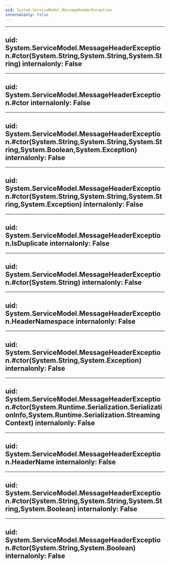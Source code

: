 ```yaml
---
uid: System.ServiceModel.MessageHeaderException
internalonly: False
---
```


---
uid: System.ServiceModel.MessageHeaderException.#ctor(System.String,System.String,System.String)
internalonly: False
---

---
uid: System.ServiceModel.MessageHeaderException.#ctor
internalonly: False
---

---
uid: System.ServiceModel.MessageHeaderException.#ctor(System.String,System.String,System.String,System.Boolean,System.Exception)
internalonly: False
---

---
uid: System.ServiceModel.MessageHeaderException.#ctor(System.String,System.String,System.String,System.Exception)
internalonly: False
---

---
uid: System.ServiceModel.MessageHeaderException.IsDuplicate
internalonly: False
---

---
uid: System.ServiceModel.MessageHeaderException.#ctor(System.String)
internalonly: False
---

---
uid: System.ServiceModel.MessageHeaderException.HeaderNamespace
internalonly: False
---

---
uid: System.ServiceModel.MessageHeaderException.#ctor(System.String,System.Exception)
internalonly: False
---

---
uid: System.ServiceModel.MessageHeaderException.#ctor(System.Runtime.Serialization.SerializationInfo,System.Runtime.Serialization.StreamingContext)
internalonly: False
---

---
uid: System.ServiceModel.MessageHeaderException.HeaderName
internalonly: False
---

---
uid: System.ServiceModel.MessageHeaderException.#ctor(System.String,System.String,System.String,System.Boolean)
internalonly: False
---

---
uid: System.ServiceModel.MessageHeaderException.#ctor(System.String,System.Boolean)
internalonly: False
---
